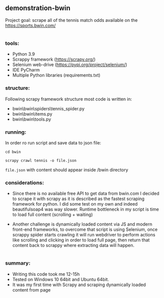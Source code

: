 ## demonstration-bwin
Project goal: scrape all of the tennis match odds available on the https://sports.bwin.com/ 
#
### tools:
* Python 3.9
* Scrappy framework (https://scrapy.org/)
* Selenium web-drive (https://pypi.org/project/selenium/)
* IDE PyCharm
* Multiple Python libraries (requirements.txt)

### structure:
Following scrapy framework structure most code is written in:
- bwin\bwin\spiders\tennis_spider.py
- bwin\bwin\items.py
- bwin\bwin\tools.py

### running:
In order ro run script and save data to json file:
 
<code>cd bwin </code>

<code>scrapy crawl tennis -o file.json</code>

<code>file.json</code> with content should appear inside /bwin directory

### considerations:
* Since there is no available free API to get data from bwin.com
I decided to scrape it with scrapy as it is described as the fastest scraping framework for python.
I did some test on my own and indeed beautifulsoap4 was way slower. Runtime bottleneck in my script 
is time to load full content (scrolling + waiting)

* Another challenge is dynamically loaded content via JS and modern front-end frameworks,
to overcome that script is using Selenium, once scrappy spider starts crawling it will run 
webdriver to perform actions like scrolling and clicking in order to load full page, 
then return that content back to scrappy where extracting data will happen.
#
### summary:
* Writing this code took me 12-15h
* Tested on Windows 10 64bit and Ubuntu 64bit.
* It was my first time with Scrapy and scraping dynamically loaded content from page
